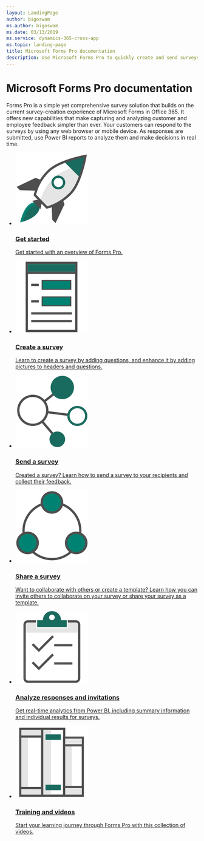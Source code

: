 ```yaml
---
layout: LandingPage
author: bigoswam
ms.author: bigoswam
ms.date: 03/13/2019
ms.service: dynamics-365-cross-app
ms.topic: landing-page
title: Microsoft Forms Pro documentation
description: Use Microsoft Forms Pro to quickly create and send surveys to your recipients. Gather their responses and opinions in real-time.
---
```

# Microsoft Forms Pro documentation

Forms Pro is a simple yet comprehensive survey solution that builds on the current survey-creation experience of Microsoft Forms in Office 365. It offers new capabilities that make capturing and analyzing customer and employee feedback simpler than ever. Your customers can respond to the surveys by using any web browser or mobile device. As responses are submitted, use Power BI reports to analyze them and make decisions in real time.  
<ul class="panelContent cardsE">
    <li>
        <a href="get-started.md">
            <div class="cardSize">
                <div class="cardPadding">
                    <div class="card">
                        <div class="cardImageOuter">
                            <div class="cardImage">
                                <img src="media/get-started.svg" alt="" />
                            </div>
                        </div>
                        <div class="cardText">
                            <h3>Get started</h3>
                            <p class="x-hidden-focus">Get started with an overview of Forms Pro.</p>
                        </div>
                    </div>
                </div>
            </div>
        </a>
    </li>
    <li>
        <a href="create-survey.md">
            <div class="cardSize">
                <div class="cardPadding">
                    <div class="card">
                        <div class="cardImageOuter">
                            <div class="cardImage">
                                <img src="media/form.svg" alt="" />
                            </div>
                        </div>
                        <div class="cardText">
                            <h3>Create a survey</h3>
                            <p class="x-hidden-focus">Learn to create a survey by adding questions, and enhance it by adding pictures to headers and questions.</p>
                        </div>
                    </div>
                </div>
            </div>
        </a>
    </li>
    <li>
        <a href="distribute-survey.md">
            <div class="cardSize">
                <div class="cardPadding">
                    <div class="card">
                        <div class="cardImageOuter">
                            <div class="cardImage">
                                <img src="media/multi-connect.svg" alt="" />
                            </div>
                        </div>
                        <div class="cardText">
                            <h3>Send a survey</h3>
                            <p class="x-hidden-focus">Created a survey? Learn how to send a survey to your recipients and collect their feedback.</p>
                        </div>
                    </div>
                </div>
            </div>
        </a>
    </li>
    <li>
        <a href="collaborate-survey.md">
            <div class="cardSize">
                <div class="cardPadding">
                    <div class="card">
                        <div class="cardImageOuter">
                            <div class="cardImage">
                                <img src="media/share.svg" alt="" />
                            </div>
                        </div>
                        <div class="cardText">
                            <h3>Share a survey</h3>
                            <p class="x-hidden-focus">Want to collaborate with others or create a template? Learn how you can invite others to collaborate on your survey or share your survey as a template.</p>
                        </div>
                    </div>
                </div>
            </div>
        </a>
    </li>
    <li>
        <a href="analyze-responses-invites.md">
            <div class="cardSize">
                <div class="cardPadding">
                    <div class="card">
                        <div class="cardImageOuter">
                            <div class="cardImage">
                                <img src="media/tasks.svg" alt="" />
                            </div>
                        </div>
                        <div class="cardText">
                            <h3>Analyze responses and invitations</h3>
                            <p class="x-hidden-focus">Get real-time analytics from Power BI, including summary information and individual results for surveys.</p>
                        </div>
                    </div>
                </div>
            </div>
        </a>
    </li>
    <li>
        <a href="https://go.microsoft.com/fwlink/p/?linkid=2070687">
            <div class="cardSize">
                <div class="cardPadding">
                    <div class="card">
                        <div class="cardImageOuter">
                            <div class="cardImage">
                                <img src="media/library.svg" alt="" />
                            </div>
                        </div>
                        <div class="cardText">
                            <h3>Training and videos</h3>
                            <p class="x-hidden-focus">Start your learning journey through Forms Pro with this collection of videos.</p>
                        </div>
                    </div>
                </div>
            </div>
        </a>
    </li>
</ul>
